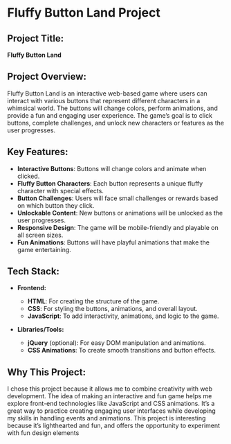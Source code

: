 # Fluffy Button Land Project

## Project Title:
**Fluffy Button Land**

## Project Overview:
Fluffy Button Land is an interactive web-based game where users can interact with various buttons that represent different characters in a whimsical world. The buttons will change colors, perform animations, and provide a fun and engaging user experience. The game’s goal is to click buttons, complete challenges, and unlock new characters or features as the user progresses.

## Key Features:
- **Interactive Buttons**: Buttons will change colors and animate when clicked.
- **Fluffy Button Characters**: Each button represents a unique fluffy character with special effects.
- **Button Challenges**: Users will face small challenges or rewards based on which button they click.
- **Unlockable Content**: New buttons or animations will be unlocked as the user progresses.
- **Responsive Design**: The game will be mobile-friendly and playable on all screen sizes.
- **Fun Animations**: Buttons will have playful animations that make the game entertaining.

## Tech Stack:
- **Frontend:**
  - **HTML**: For creating the structure of the game.
  - **CSS**: For styling the buttons, animations, and overall layout.
  - **JavaScript**: To add interactivity, animations, and logic to the game.
  
- **Libraries/Tools:**
  - **jQuery** (optional): For easy DOM manipulation and animations.
  - **CSS Animations**: To create smooth transitions and button effects.

## Why This Project:
I chose this project because it allows me to combine creativity with web development. The idea of making an interactive and fun game helps me explore front-end technologies like JavaScript and CSS animations. It’s a great way to practice creating engaging user interfaces while developing my skills in handling events and animations. This project is interesting because it’s lighthearted and fun, and offers the opportunity to experiment with fun design elements

